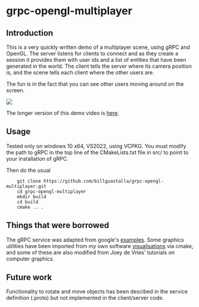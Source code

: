 # grpc-opengl-multiplayer

## Introduction

This is a very quickly written demo of a multiplayer scene, using gRPC and OpenGL.
The server listens for clients to connect and as they create a session it provides them
with user ids and a list of entities that have been generated in the world. 
The client tells the server where its camera position is, and the scene tells each 
client where the other users are.

The fun is in the fact that you can see other users moving around on the screen.

![](https://billguastalla.com/binaries/multiplayer-scene/videos/quick-demo-2022-04-20-14-45-22-brief.gif)

The longer version of this demo video is [here](https://billguastalla.com/binaries/multiplayer-scene/videos/quick-demo-2022-04-20-14-45-22.mp4).

## Usage

Tested only on windows 10 x64, VS2022, using VCPKG.
You must modify the path to gRPC in the top line of the CMakeLists.txt file in src/
to point to your installation of gRPC.

Then do the usual
```
	git clone https://github.com/billguastalla/grpc-opengl-multiplayer.git
	cd grpc-opengl-multiplayer
	mkdir build
	cd build
	cmake .. .
```

## Things that were borrowed

The gRPC service was adapted from google's [examples](https://grpc.io/docs/languages/cpp/basics/). Some graphics utilities have been imported
from my own software [visualisations](https://github.com/billguastalla/visualisations) via cmake, and some of these are also modified from Joey de Vries' 
tutorials on computer graphics.

## Future work

Functionality to rotate and move objects has been descibed in the service definition (.proto)
but not implemented in the client/server code.
